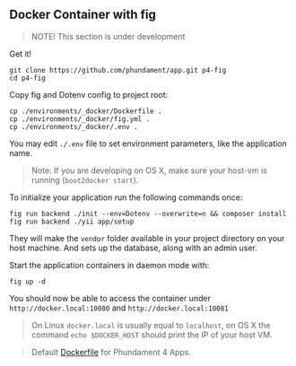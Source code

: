 Docker Container with fig
-------------------------

> NOTE! This section is under development

Get it!

    git clone https://github.com/phundament/app.git p4-fig
    cd p4-fig

Copy fig and Dotenv config to project root:

    cp ./environments/_docker/Dockerfile .
    cp ./environments/_docker/fig.yml .
    cp ./environments/_docker/.env .

You may edit `./.env` file to set environment parameters, like the application name.

> Note: If you are developing on OS X, make sure your host-vm is running (`boot2docker start`).

To initialize your application run the following commands once:

    fig run backend ./init --env=Dotenv --overwrite=n && composer install
    fig run backend ./yii app/setup

They will make the `vendor` folder available in your project directory on your host machine.
And sets up the database, along with an admin user.

Start the application containers in daemon mode with:

    fig up -d

You should now be able to access the container under `http://docker.local:10080` and `http://docker.local:10081`

> On Linux `docker.local` is usually equal to `localhost`, on OS X the command `echo $DOCKER_HOST` should print the IP of your host VM.

> Default [Dockerfile](https://github.com/phundament/docker) for Phundament 4 Apps.
